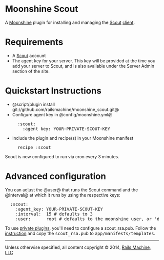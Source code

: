# Moonshine Scout

A [Moonshine](http://github.com/railsmachine/moonshine) plugin for installing
and managing the [Scout](http://scoutapp.com) [client](http://github.com/highgroove/scout-client).

# Requirements

* A [Scout](http://scoutapp.com) account
* The agent key for your server. This key will be provided at the time you add
your server to Scout, and is also available under the Server Admin section of
the site.

# Quickstart Instructions

* @script/plugin install git://github.com/railsmachine/moonshine_scout.git@
* Configure agent key in @config/moonshine.yml@
  <pre>
    :scout:
      :agent_key: YOUR-PRIVATE-SCOUT-KEY
  </pre>
* Include the plugin and recipe(s) in your Moonshine manifest
  <pre>
    recipe :scout
  </pre>

Scout is now configured to run via cron every 3 minutes.

# Advanced configuration

You can adjust the @user@ that runs the Scout command and the @interval@ at
which it runs by using the respective keys:

<pre>
  :scout:
    :agent_key: YOUR-PRIVATE-SCOUT-KEY
    :interval:  15 # defaults to 3
    :user:      root # defaults to the moonshine user, or 'daemon' if that's not configured
</pre>

To use [private plugins](https://scoutapp.com/info/creating_a_plugin#private_plugins), you'll need to configure a scout_rsa.pub. Follow the [instruction](https://scoutapp.com/info/creating_a_plugin#private_plugins) and copy the <tt>scout_rsa.pub</tt> to <tt>app/manifests/templates</tt>.

***
Unless otherwise specified, all content copyright &copy; 2014, [Rails Machine, LLC](http://railsmachine.com)
